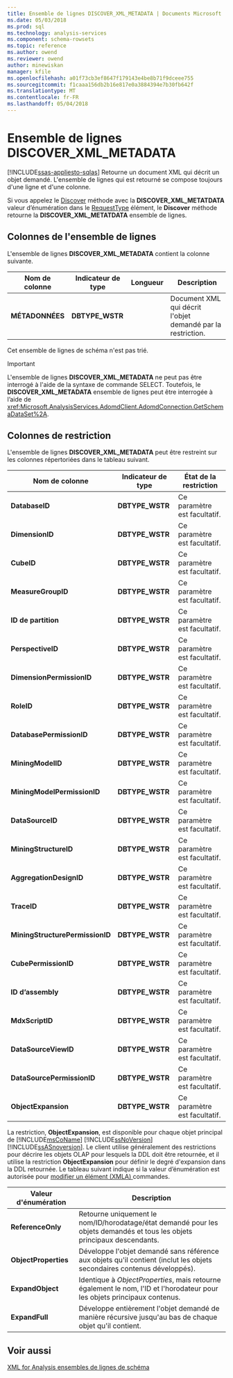 ```yaml
---
title: Ensemble de lignes DISCOVER_XML_METADATA | Documents Microsoft
ms.date: 05/03/2018
ms.prod: sql
ms.technology: analysis-services
ms.component: schema-rowsets
ms.topic: reference
ms.author: owend
ms.reviewer: owend
author: minewiskan
manager: kfile
ms.openlocfilehash: a01f73cb3ef8647f179143e4be8b71f9dceee755
ms.sourcegitcommit: f1caaa156db2b16e817e0a3884394e7b30fb642f
ms.translationtype: MT
ms.contentlocale: fr-FR
ms.lasthandoff: 05/04/2018
---
```

# <a name="discoverxmlmetadata-rowset"></a>Ensemble de lignes DISCOVER_XML_METADATA
[!INCLUDE[ssas-appliesto-sqlas](../../../includes/ssas-appliesto-sqlas.md)]
  Retourne un document XML qui décrit un objet demandé. L'ensemble de lignes qui est retourné se compose toujours d'une ligne et d'une colonne.  
  
 Si vous appelez le [Discover](../../../analysis-services/xmla/xml-elements-methods-discover.md) méthode avec la **DISCOVER_XML_METATDATA** valeur d’énumération dans le [RequestType](../../../analysis-services/xmla/xml-elements-properties/requesttype-element-xmla.md) élément, le **Discover** méthode retourne la **DISCOVER_XML_METATDATA** ensemble de lignes.  
  
## <a name="rowset-columns"></a>Colonnes de l'ensemble de lignes  
 L'ensemble de lignes **DISCOVER_XML_METADATA** contient la colonne suivante.  
  
|Nom de colonne|Indicateur de type|Longueur| Description|  
|-----------------|--------------------|------------|-----------------|  
|**MÉTADONNÉES**|**DBTYPE_WSTR**||Document XML qui décrit l'objet demandé par la restriction.|  
  
 Cet ensemble de lignes de schéma n'est pas trié.  
  
> [!IMPORTANT]  
>  L'ensemble de lignes **DISCOVER_XML_METADATA** ne peut pas être interrogé à l'aide de la syntaxe de commande SELECT. Toutefois, le **DISCOVER_XML_METADATA** ensemble de lignes peut être interrogée à l’aide de <xref:Microsoft.AnalysisServices.AdomdClient.AdomdConnection.GetSchemaDataSet%2A>.  
  
## <a name="restriction-columns"></a>Colonnes de restriction  
 L'ensemble de lignes **DISCOVER_XML_METADATA** peut être restreint sur les colonnes répertoriées dans le tableau suivant.  
  
|Nom de colonne|Indicateur de type|État de la restriction|  
|-----------------|--------------------|-----------------------|  
|**DatabaseID**|**DBTYPE_WSTR**|Ce paramètre est facultatif.|  
|**DimensionID**|**DBTYPE_WSTR**|Ce paramètre est facultatif.|  
|**CubeID**|**DBTYPE_WSTR**|Ce paramètre est facultatif.|  
|**MeasureGroupID**|**DBTYPE_WSTR**|Ce paramètre est facultatif.|  
|**ID de partition**|**DBTYPE_WSTR**|Ce paramètre est facultatif.|  
|**PerspectiveID**|**DBTYPE_WSTR**|Ce paramètre est facultatif.|  
|**DimensionPermissionID**|**DBTYPE_WSTR**|Ce paramètre est facultatif.|  
|**RoleID**|**DBTYPE_WSTR**|Ce paramètre est facultatif.|  
|**DatabasePermissionID**|**DBTYPE_WSTR**|Ce paramètre est facultatif.|  
|**MiningModelID**|**DBTYPE_WSTR**|Ce paramètre est facultatif.|  
|**MiningModelPermissionID**|**DBTYPE_WSTR**|Ce paramètre est facultatif.|  
|**DataSourceID**|**DBTYPE_WSTR**|Ce paramètre est facultatif.|  
|**MiningStructureID**|**DBTYPE_WSTR**|Ce paramètre est facultatif.|  
|**AggregationDesignID**|**DBTYPE_WSTR**|Ce paramètre est facultatif.|  
|**TraceID**|**DBTYPE_WSTR**|Ce paramètre est facultatif.|  
|**MiningStructurePermissionID**|**DBTYPE_WSTR**|Ce paramètre est facultatif.|  
|**CubePermissionID**|**DBTYPE_WSTR**|Ce paramètre est facultatif.|  
|**ID d’assembly**|**DBTYPE_WSTR**|Ce paramètre est facultatif.|  
|**MdxScriptID**|**DBTYPE_WSTR**|Ce paramètre est facultatif.|  
|**DataSourceViewID**|**DBTYPE_WSTR**|Ce paramètre est facultatif.|  
|**DataSourcePermissionID**|**DBTYPE_WSTR**|Ce paramètre est facultatif.|  
|**ObjectExpansion**|**DBTYPE_WSTR**|Ce paramètre est facultatif.|  
  
 La restriction, **ObjectExpansion**, est disponible pour chaque objet principal de [!INCLUDE[msCoName](../../../includes/msconame-md.md)] [!INCLUDE[ssNoVersion](../../../includes/ssnoversion-md.md)] [!INCLUDE[ssASnoversion](../../../includes/ssasnoversion-md.md)]. Le client utilise généralement des restrictions pour décrire les objets OLAP pour lesquels la DDL doit être retournée, et il utilise la restriction **ObjectExpansion** pour définir le degré d'expansion dans la DDL retournée. Le tableau suivant indique si la valeur d’énumération est autorisée pour [modifier un élément &#40;XMLA&#41; ](../../../analysis-services/xmla/xml-elements-commands/alter-element-xmla.md) commandes.  
  
|Valeur d'énumération| Description|  
|-----------------------|-----------------|  
|**ReferenceOnly**|Retourne uniquement le nom/ID/horodatage/état demandé pour les objets demandés et tous les objets principaux descendants.|  
|**ObjectProperties**|Développe l'objet demandé sans référence aux objets qu'il contient (inclut les objets secondaires contenus développés).|  
|**ExpandObject**|Identique à *ObjectProperties*, mais retourne également le nom, l'ID et l'horodateur pour les objets principaux contenus.|  
|**ExpandFull**|Développe entièrement l'objet demandé de manière récursive jusqu'au bas de chaque objet qu'il contient.|  
  
## <a name="see-also"></a>Voir aussi  
 [XML for Analysis ensembles de lignes de schéma](../../../analysis-services/schema-rowsets/xml/xml-for-analysis-schema-rowsets.md)  
  
  

